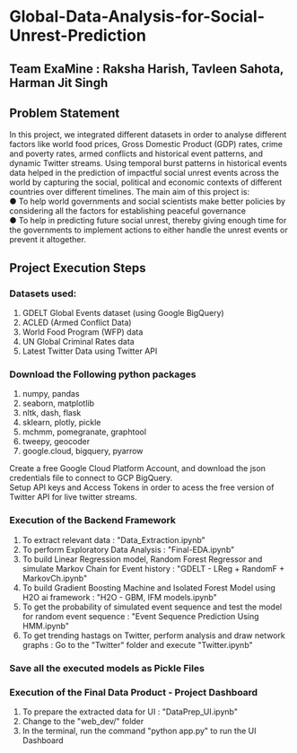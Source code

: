 # Global-Data-Analysis-for-Social-Unrest-Prediction


## Team ExaMine : Raksha Harish, Tavleen Sahota, Harman Jit Singh

## Problem Statement  
In this project, we integrated different datasets in order to analyse different factors like world food prices, Gross Domestic Product (GDP) rates, crime and poverty rates, armed conflicts and historical event patterns, and dynamic Twitter streams. Using temporal burst patterns in historical events data helped in the prediction of impactful social unrest events across the world by capturing the social, political and economic contexts of different countries over different timelines. The main aim of this project is:    
● To help world governments and social scientists make better policies by considering all the factors for establishing peaceful governance    
● To help in predicting future social unrest, thereby giving enough time for the governments to implement actions to either handle the unrest events or prevent it altogether.    


## Project Execution Steps  

### Datasets used:  
1. GDELT Global Events dataset (using Google BigQuery)  
2. ACLED (Armed Conflict Data)  
3. World Food Program (WFP) data  
4. UN Global Criminal Rates data  
5. Latest Twitter Data using Twitter API  

### Download the Following python packages  
1. numpy, pandas  
2. seaborn, matplotlib  
3. nltk, dash, flask
4. sklearn, plotly, pickle  
5. mchmm, pomegranate, graphtool  
6. tweepy, geocoder  
7. google.cloud, bigquery, pyarrow  

Create a free Google Cloud Platform Account, and download the json credentials file to connect to GCP BigQuery.  
Setup API keys and Access Tokens in order to acess the free version of Twitter API for live twitter streams.  

### Execution of the Backend Framework 
1. To extract relevant data : "Data_Extraction.ipynb"  
2. To perform Exploratory Data Analysis : "Final-EDA.ipynb"  
3. To build Linear Regression model, Random Forest Regressor and simulate Markov Chain for Event history : "GDELT - LReg + RandomF + MarkovCh.ipynb"  
4. To build Gradient Boosting Machine and Isolated Forest Model using H2O ai framework : "H2O - GBM, IFM models.ipynb"  
5. To get the probability of simulated event sequence and test the model for random event sequence : "Event Sequence Prediction Using HMM.ipynb"  
6. To get trending hastags on Twitter, perform analysis and draw network graphs : Go to the "Twitter" folder and execute "Twitter.ipynb"  

### Save all the executed models as Pickle Files

### Execution of the Final Data Product - Project Dashboard  
1. To prepare the extracted data for UI : "DataPrep_UI.ipynb"
2. Change to the "web_dev/" folder
3. In the terminal, run the command "python app.py" to run the UI Dashboard 

